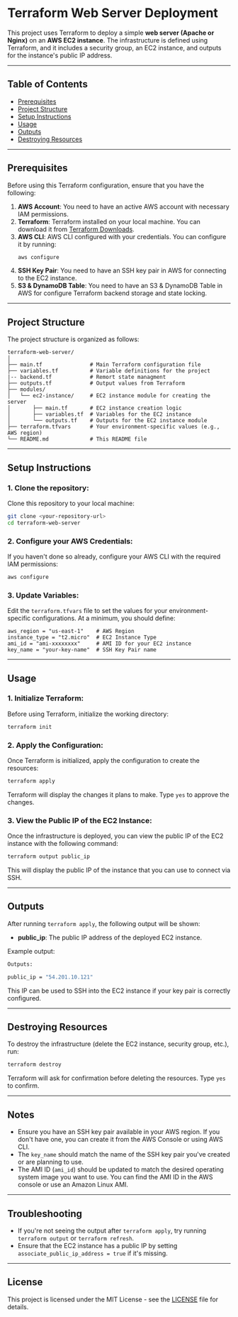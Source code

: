 # Terraform Web Server Deployment

This project uses Terraform to deploy a simple **web server (Apache or Nginx)** on an **AWS EC2 instance**. The infrastructure is defined using Terraform, and it includes a security group, an EC2 instance, and outputs for the instance's public IP address.

---

## **Table of Contents**
- [Prerequisites](#prerequisites)
- [Project Structure](#project-structure)
- [Setup Instructions](#setup-instructions)
- [Usage](#usage)
- [Outputs](#outputs)
- [Destroying Resources](#destroying-resources)

---

## **Prerequisites**

Before using this Terraform configuration, ensure that you have the following:

1. **AWS Account**: You need to have an active AWS account with necessary IAM permissions.
2. **Terraform**: Terraform installed on your local machine. You can download it from [Terraform Downloads](https://www.terraform.io/downloads.html).
3. **AWS CLI**: AWS CLI configured with your credentials. You can configure it by running:
    ```bash
    aws configure
    ```
4. **SSH Key Pair**: You need to have an SSH key pair in AWS for connecting to the EC2 instance.
5. **S3 & DynamoDB Table**: You need to have an S3 & DynamoDB Table in AWS for configure Terraform backend storage and state locking.

---

## **Project Structure**

The project structure is organized as follows:

```
terraform-web-server/
│
├── main.tf               # Main Terraform configuration file
├── variables.tf          # Variable definitions for the project
|-- backend.tf            # Remort state managment
├── outputs.tf            # Output values from Terraform
├── modules/
│   └── ec2-instance/     # EC2 instance module for creating the server
│       ├── main.tf       # EC2 instance creation logic
│       ├── variables.tf  # Variables for the EC2 instance
│       └── outputs.tf    # Outputs for the EC2 instance module
├── terraform.tfvars      # Your environment-specific values (e.g., AWS region)
└── README.md             # This README file
```

---

## **Setup Instructions**

### **1. Clone the repository:**
Clone this repository to your local machine:
```bash
git clone <your-repository-url>
cd terraform-web-server
```

### **2. Configure your AWS Credentials:**
If you haven't done so already, configure your AWS CLI with the required IAM permissions:
```bash
aws configure
```

### **3. Update Variables:**
Edit the `terraform.tfvars` file to set the values for your environment-specific configurations. At a minimum, you should define:
```hcl
aws_region = "us-east-1"    # AWS Region
instance_type = "t2.micro"  # EC2 Instance Type
ami_id = "ami-xxxxxxxx"     # AMI ID for your EC2 instance
key_name = "your-key-name"  # SSH Key Pair name
```

---

## **Usage**

### **1. Initialize Terraform:**
Before using Terraform, initialize the working directory:
```bash
terraform init
```

### **2. Apply the Configuration:**
Once Terraform is initialized, apply the configuration to create the resources:
```bash
terraform apply
```

Terraform will display the changes it plans to make. Type `yes` to approve the changes.

### **3. View the Public IP of the EC2 Instance:**
Once the infrastructure is deployed, you can view the public IP of the EC2 instance with the following command:
```bash
terraform output public_ip
```

This will display the public IP of the instance that you can use to connect via SSH.

---

## **Outputs**

After running `terraform apply`, the following output will be shown:

- **public_ip**: The public IP address of the deployed EC2 instance.

Example output:
```bash
Outputs:

public_ip = "54.201.10.121"
```

This IP can be used to SSH into the EC2 instance if your key pair is correctly configured.

---

## **Destroying Resources**

To destroy the infrastructure (delete the EC2 instance, security group, etc.), run:
```bash
terraform destroy
```
Terraform will ask for confirmation before deleting the resources. Type `yes` to confirm.

---

## **Notes**
- Ensure you have an SSH key pair available in your AWS region. If you don't have one, you can create it from the AWS Console or using AWS CLI.
- The `key_name` should match the name of the SSH key pair you've created or are planning to use.
- The AMI ID (`ami_id`) should be updated to match the desired operating system image you want to use. You can find the AMI ID in the AWS console or use an Amazon Linux AMI.

---

## **Troubleshooting**

- If you're not seeing the output after `terraform apply`, try running `terraform output` or `terraform refresh`.
- Ensure that the EC2 instance has a public IP by setting `associate_public_ip_address = true` if it's missing.

---

## **License**
This project is licensed under the MIT License - see the [LICENSE](LICENSE) file for details.

